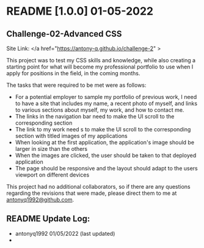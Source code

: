 # README [1.0.0] 01-05-2022
## Challenge-02-Advanced CSS

Site Link: </a href="https://antony-q.github.io/challenge-2" >

This project was to test my CSS skills and knowledge, while also creating a starting point for what will become my professional portfolio to use when I apply for positions in the field, in the coming months.

The tasks that were required to be met were as follows:

- For a potential employer to sample my portfolio of previous work, I need to have a site that includes my name, a recent photo of myself, and links to various sections about myself, my work, and how to contact me.
- The links in the navigation bar need to make the UI scroll to the corresponding section
- The link to my work need s to make the UI scroll to the corresponding section with titled images of my applications
- When looking at the first application, the application's image should be larger in size than the others
- When the images are clicked, the user should be taken to that deployed application
- The page should be responsive and the layout should adapt to the users viewport on different devices

This project had no additional collaborators, so if there are any questions regarding the revisions that were made, please direct them to me at antonyq1992@github.com.

## README Update Log:

- antonyq1992 01/05/2022 (last updated)
-